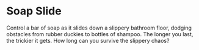 # Soap Slide

Control a bar of soap as it slides down a slippery bathroom floor, dodging obstacles from rubber duckies to bottles of shampoo. The longer you last, the trickier it gets. How long can you survive the slippery chaos?
